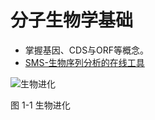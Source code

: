 # 分子生物学基础


* 掌握基因、CDS与ORF等概念。
* [SMS-生物序列分析的在线工具](http://blog.ligene.cn/2021/08/05/SMS/)

![生物进化](https://raw.githubusercontent.com/adong77/bigbook/master/Images/book/fig1-1.png)

图 1-1 生物进化

